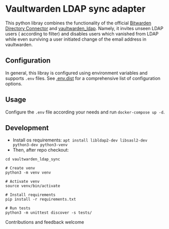 # Vaultwarden LDAP sync adapter

This python libray combines the functionality of the
official [Bitwarden Directory Connector](https://bitwarden.com/help/directory-sync/)
and [vaultwarden_ldap](https://github.com/ViViDboarder/vaultwarden_ldap). Namely, it invites unseen LDAP users (
according to filter) and disables users which vanished from LDAP while even surviving
a user initiated change of the email address in vaultwarden.

## Configuration

In general, this libray is configured using environment variables and supports `.env` files. See [.env.dist](.env.dist)
for a comprehensive list of configuration options.

## Usage

Configure the `.env` file according your needs and run `docker-compose up -d`.

## Development

- Install os requirements: `apt install libldap2-dev libsasl2-dev python3-dev python3-venv`
- Then, after repo checkout:
```shell
cd vaultwarden_ldap_sync

# Create venv
python3 -m venv venv

# Activate venv
source venv/bin/activate

# Install requirements
pip install -r requirements.txt

# Run tests
python3 -m unittest discover -s tests/
```

Contributions and feedback welcome

